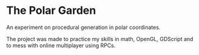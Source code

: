 # The Polar Garden
An experiment on procedural generation in polar coordinates.

The project was made to practice my skills in math, OpenGL, GDScript and to mess with online multiplayer using RPCs.

